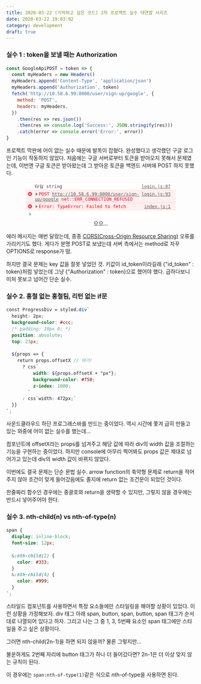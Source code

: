 ```yaml
---
title: 2020-03-22 (기억하고 싶은 코드) 2차 프로젝트 실수 대연발 시리즈
date: 2020-03-22 19:03:92
category: development
draft: true
---
```


### 실수 1 : token을 보낼 때는 Authorization

```javascript
const GoogleApiPOST = token => {
  const myHeaders = new Headers()
  myHeaders.append('Content-Type', 'application/json')
  myHeaders.append('Authorization', token)
  fetch('http://10.58.6.99:8000/user/sign-up/google', {
    method: 'POST',
    headers: myHeaders,
  })
    .then(res => res.json())
    .then(res => console.log('Success:', JSON.stringify(res)))
    .catch(error => console.error('Error:', error))
}
```

프로젝트 막판에 어이 없는 실수 때문에 발목이 잡혔다. 완성했다고 생각했던 구글 로그인 기능이 작동하지 않았다. 처음에는 구글 서버로부터 토큰을 받아오지 못해서 문제였는데, 이번엔 구글 토큰은 받아왔는데 그 받아온 토큰을 백엔드 서버에 POST 하지 못했다.

<div align="center">
    <img src="./images/032202.png" width="400">
    <br>으으...
</div>

에러 메시지는 매번 달랐는데, 종종 [CORS(Cross-Origin Resource Sharing)](https://developer.mozilla.org/ko/docs/Web/HTTP/CORS) 오류를 가리키기도 했다. 게다가 분명 POST로 보냈는데 서버 측에서는 method로 자꾸 OPTIONS로 response가 떴.

하지만 결국 문제는 key 값을 잘못 넣었던 것. 키값이 id_token이라길래 {"id_token" : token}처럼 넣었는데 그냥 {"Authorization" : token}으로 했어야 했다. 급하다보니 미처 못보고 넘어간 단순 실수.

### 실수 2. 홍철 없는 홍철팀, 리턴 없는 if문

```scss
const ProgressDiv = styled.div`
  height: 2px;
  background-color: #ccc;
  /* padding: 10px 0; */
  position: absolute;
  top: 23px;

  ${props => {
    return props.offsetX // 여기!
      ? css`
          width: ${props.offsetX + "px"};
          background-color: #f50;
          z-index: 1000;
        `
      : css`width: 472px;`
  }}
`;
```

사운드클라우드 하단 프로그래스바를 만드는 중이었다. 역시 시간에 쫓겨 급히 만들고 있는 와중에 어이 없는 실수를 했는데...

컴포넌트에 offsetX라는 props를 넘겨주고 해당 값에 따라 div의 width 값을 조절하는 기능을 구현하는 중이었다. 하지만 console에 아무리 찍어봐도 props 값은 제대로 넘어가고 있는데 div의 width 값이 바뀌지 않았다.

이번에도 결국 문제는 단순 문법 실수. arrow function의 축약형 문제로 return을 적어주지 않아 조건이 맞게 들어갔음에도 졸지에 return 없는 조건문이 되었던 것이다.

한줄짜리 함수인 경우에는 중괄호와 return을 생략할 수 있지만, 그렇지 않을 경우에는 반드시 넣어주어야 한다.

### 실수 3. nth-child(n) vs nth-of-type(n)

```scss
span {
  display: inline-block;
  font-size: 12px;

  &:nth-child(2) {
    color: #333;
  }
  &:nth-child(4) {
    color: #999;
  }
`;
```

스타일드 컴포넌트를 사용하면서 특정 요소들에만 스타일링을 해야할 상황이 있었다. 이런 상황을 가정해보자. div 태그 아래 span, button, span, button, span 태그가 순서대로 나열되어 있다고 하자. 그리고 나는 그 중 1, 3, 5번째 요소인 span 태그에만 스타일을 주고 싶은 상황이다.

그러면 nth-child(2n-1)을 하면 되지 않을까? 물론 그렇지만...

불운하게도 2번째 자리에 button 태그가 하나 더 들어갔다면? 2n-1은 더 이상 맞지 않는 규칙이 된다.

이 경우에는 `span:nth-of-type(1)`같은 식으로 nth-of-type을 사용하면 된다.
